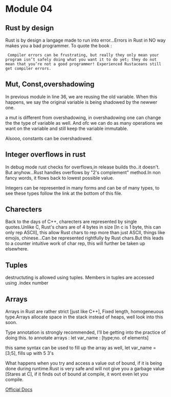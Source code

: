 # Module 04

## Rust by design
Rust is by design a langage made to run into error...Errors in Rust in NO way makes you a bad
programmer. To quote the book : 

`
Compiler errors can be frustrating, but really they only mean your program isn’t safely doing what you want it to do yet; they do not mean that you’re not a good programmer! Experienced Rustaceans still get compiler errors.`

## Mut, Const,overshadowing

In previous module in line 36, we are reusing the old variable. When this happens, we say the 
original variable is being shadowed by the newwer one.

a mut is different from overshadowing, in overshadowing one can change the the type of variable as 
well. And ofc we can do as many operations we want on the variable and still keep the variable
immutable.

Alsooo, constants can be overshadowed.

## Integer overflows in rust

In debug mode rust checks for overflows,in release builds tho..it doesn't. But anyhow...Rust 
handles overflows by "2's complement" method.In non fancy words, it flows back to lowest possible
value.

Integers can be represented in many forms and can be of many types, to see these types follow the
link at the bottom of this file.

## Charecters

Back to the days of C++, charecters are represented by single quotes.Unlike C, Rust's chars are of 
4 bytes in size [In c is 1 byte, this can only rep ASCII], this allow Rust chars to rep more than 
just ASCII, things like emojis, chinese...Can be represented rightfully by Rust chars.But this 
leads to a counter intuitive work of char rep, this will further be taken up elsewhere.

## Tuples

destructuting is allowed using tuples. Members in tuples are accessed using .index number

## Arrays

Arrays in Rust are rather strict [just like C++], Fixed length, homogeneuous type.Arrays allocate
space in the stack instead of heaps, well look into this soon.

Type annotation is strongly recommended, I'll be getting into the practice of doing this.
to annotate arrays : let var_name : [type;no. of elements]

this same syntax can be used to fill up the array as well, let var_name = [3;5], fills up with 5
3's

What happens when you try and access a value out of bound, if it is being done during runtime.Rust
is very safe and will not give you a garbage value [Stares at C], if it finds out of bound at 
compile, it wont even let you compile.

[Official Docs]( https://doc.rust-lang.org/book/ch03-02-data-types.html )
